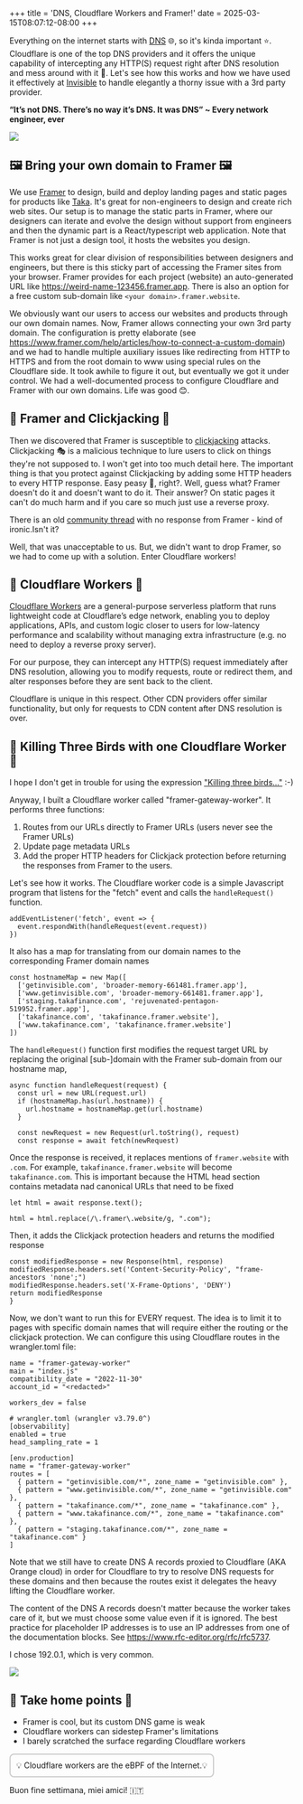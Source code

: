 +++
title = 'DNS, Cloudflare Workers and Framer!'
date = 2025-03-15T08:07:12-08:00
+++

Everything on the internet starts with [DNS](https://en.wikipedia.org/wiki/Domain_Name_System) 🌐, so it's kinda
important ⭐. Cloudflare is one of the top DNS providers and it offers the unique capability of intercepting any HTTP(S)
request right after DNS resolution and mess around with it 🚀. Let's see how this works and how we have used it
effectively at [Invisible](https://getinvisible.com) to handle elegantly a thorny issue with a 3rd party provider.

**“It’s not DNS. There’s no way it’s DNS. It was DNS” ~ Every network engineer, ever**

<!--more-->

![](images/hero.png)

## 🖼️ Bring your own domain to Framer 🖼️

We use [Framer](https://www.framer.com) to design, build and deploy landing pages and static pages for products like
[Taka](https://www.takafinance.com). It's great for non-engineers to design and create rich web sites. Our setup is to
manage the static parts in Framer, where our designers can iterate and evolve the design without support from engineers
and then the dynamic part is a React/typescript web application. Note that Framer is not just a design tool, it hosts
the websites you design.

This works great for clear division of responsibilities between designers and engineers, but there is this sticky part
of accessing the Framer sites from your browser. Framer provides for each project (website) an auto-generated URL
like https://weird-name-123456.framer.app. There is also an option for a free custom sub-domain like
`<your domain>.framer.website`.

We obviously want our users to access our websites and products through our own domain names. Now, Framer allows
connecting your own 3rd party domain. The configuration is pretty elaborate
(see https://www.framer.com/help/articles/how-to-connect-a-custom-domain) and we had to handle multiple auxiliary issues
like redirecting from HTTP to HTTPS and from the root domain to www using special rules on the Cloudflare side. It took
awhile to figure it out, but eventually we got it under control. We had a well-documented process to configure
Cloudflare and Framer with our own domains. Life was good 😊.

## 🚫 Framer and Clickjacking 🚫

Then we discovered that Framer is susceptible to [clickjacking](https://en.wikipedia.org/wiki/Clickjacking) attacks.
Clickjacking 🎭 is a malicious technique to lure users to click on things they're not supposed to. I won't get into too
much detail here. The important thing is that you protect against Clickjacking by adding some HTTP headers to every HTTP
response. Easy peasy 🫛, right?. Well, guess what? Framer doesn't do it and doesn't want to do it. Their answer? On
static pages it can't do much harm and if you care so much just use a reverse proxy.

There is an old [community thread](https://www.framer.community/c/requests/custom-http-headers) with no response from
Framer - kind of ironic.Isn't it?

Well, that was unacceptable to us. But, we didn't want to drop Framer, so we had to come up with a solution. Enter
Cloudflare workers!

## 👷 Cloudflare Workers 👷

[Cloudflare Workers](https://workers.cloudflare.com) are a general-purpose serverless platform that runs lightweight
code at Cloudflare’s edge network, enabling you to deploy applications, APIs, and custom logic closer to users
for low-latency performance and scalability without managing extra infrastructure (e.g. no need to deploy a reverse
proxy server).

For our purpose, they can intercept any HTTP(S) request immediately after DNS resolution, allowing you to modify
requests, route or redirect them, and alter responses before they are sent back to the client.

Cloudflare is unique in this respect. Other CDN providers offer similar functionality, but only for requests to
CDN content after DNS resolution is over.

## 🦜 Killing Three Birds with one Cloudflare Worker 🦜

I hope I don't get in trouble for using the
expression ["Killing three birds..."](https://youtu.be/NBGOryiqZZI?si=-eNX-7auZ3TG9hG8&t=116) :-)

Anyway, I built a Cloudflare worker called "framer-gateway-worker". It performs three functions:

1. Routes from our URLs directly to Framer URLs (users never see the Framer URLs)
2. Update page metadata URLs
3. Add the proper HTTP headers for Clickjack protection before returning the responses from Framer to the users.

Let's see how it works. The Cloudflare worker code is a simple Javascript program that listens for the "fetch" event and
calls the `handleRequest()` function.

```
addEventListener('fetch', event => {
  event.respondWith(handleRequest(event.request))
})
```

It also has a map for translating from our domain names to the corresponding Framer domain names

```
const hostnameMap = new Map([
  ['getinvisible.com', 'broader-memory-661481.framer.app'],
  ['www.getinvisible.com', 'broader-memory-661481.framer.app'],
  ['staging.takafinance.com', 'rejuvenated-pentagon-519952.framer.app'],
  ['takafinance.com', 'takafinance.framer.website'],
  ['www.takafinance.com', 'takafinance.framer.website']
])
```

The `handleRequest()` function first modifies the request target URL by replacing the original [sub-]domain with the
Framer sub-domain from
our hostname map,

```
async function handleRequest(request) {
  const url = new URL(request.url)
  if (hostnameMap.has(url.hostname)) {
    url.hostname = hostnameMap.get(url.hostname)
  }

  const newRequest = new Request(url.toString(), request)
  const response = await fetch(newRequest)
```  

Once the response is received, it replaces mentions of `framer.website` with `.com`. For example,
`takafinance.framer.website` will become `takafinance.com`. This is important because the HTML head section contains
metadata nad canonical URLs that need to be fixed

```
let html = await response.text();

html = html.replace(/\.framer\.website/g, ".com");
```

Then, it adds the Clickjack protection headers and returns the modified response

```
const modifiedResponse = new Response(html, response)
modifiedResponse.headers.set('Content-Security-Policy', "frame-ancestors 'none';")
modifiedResponse.headers.set('X-Frame-Options', 'DENY')
return modifiedResponse
}
```

Now, we don't want to run this for EVERY request. The idea is to limit it to pages with specific domain names that will
require either the routing or the clickjack protection. We can configure this using Cloudflare routes in the
wrangler.toml file:

```
name = "framer-gateway-worker"
main = "index.js"
compatibility_date = "2022-11-30"
account_id = "<redacted>"

workers_dev = false

# wrangler.toml (wrangler v3.79.0^)
[observability]
enabled = true
head_sampling_rate = 1

[env.production]
name = "framer-gateway-worker"
routes = [
  { pattern = "getinvisible.com/*", zone_name = "getinvisible.com" },
  { pattern = "www.getinvisible.com/*", zone_name = "getinvisible.com" },
  { pattern = "takafinance.com/*", zone_name = "takafinance.com" },
  { pattern = "www.takafinance.com/*", zone_name = "takafinance.com" },
  { pattern = "staging.takafinance.com/*", zone_name = "takafinance.com" }
]
```

Note that we still have to create DNS A records proxied to Cloudflare (AKA Orange cloud) in order for Cloudflare to try
to resolve DNS requests for these domains and then because the routes exist it delegates the heavy lifting the
Cloudflare
worker.

The content of the DNS A records doesn't matter because the worker takes care of it, but we must choose some value even
if it
is ignored. The best practice for placeholder IP addresses is to use an IP addresses from one of the documentation
blocks. See https://www.rfc-editor.org/rfc/rfc5737.

I chose 192.0.1, which is very common.

![](images/a-records.png)

## 🏡 Take home points 🏡

- Framer is cool, but its custom DNS game is weak
- Cloudflare workers can sidestep Framer's limitations
- I barely scratched the surface regarding Cloudflare workers

<div style="display:inline-block; border: 2px solid #ccc; padding: 10px; border-radius: 8px;">
  💡 Cloudflare workers are the eBPF of the Internet.💡
</div>

Buon fine settimana, miei amici! 🇮🇹
